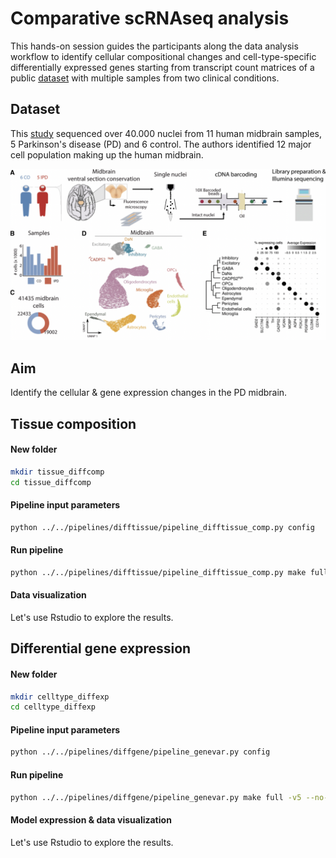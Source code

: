 # Comparative scRNAseq analysis
This hands-on session guides the participants along the data analysis workflow to identify cellular compositional changes and cell-type-specific differentially expressed genes starting from transcript count matrices of a public [dataset](https://www.ncbi.nlm.nih.gov/geo/query/acc.cgi?acc=GSE157783) 
with multiple samples from two clinical conditions.  

## Dataset
This [study](https://academic.oup.com/brain/article/145/3/964/6469020) sequenced over 40.000 nuclei from 11 human midbrain samples, 5 Parkinson's disease (PD) and 6 control. The authors identified 12 major cell population making up the human midbrain. 

![Study - design](https://github.com/Bionett/comparative_single-cell_workshop/blob/main/docsrc/GSE157783_study_design.png?raw=true)

## Aim
Identify the cellular & gene expression changes in the PD midbrain.

## Tissue composition
#### New folder

```bash
mkdir tissue_diffcomp
cd tissue_diffcomp
```

#### Pipeline input parameters
```bash
python ../../pipelines/difftissue/pipeline_difftissue_comp.py config
```

#### Run pipeline
```bash
python ../../pipelines/difftissue/pipeline_difftissue_comp.py make full -v5 --no-cluster
```

#### Data visualization
Let's use Rstudio to explore the results. 

## Differential gene expression
#### New folder

```bash
mkdir celltype_diffexp
cd celltype_diffexp
```

#### Pipeline input parameters
```bash
python ../../pipelines/diffgene/pipeline_genevar.py config
```

#### Run pipeline
```bash
python ../../pipelines/diffgene/pipeline_genevar.py make full -v5 --no-cluster
```

#### Model expression & data visualization
Let's use Rstudio to explore the results. 

